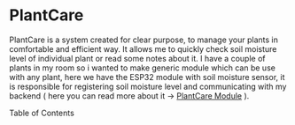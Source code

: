 # PlantCare
PlantCare is a system created for clear purpose, to manage your plants in comfortable and efficient way.
It allows me to quickly check soil moisture level of individual plant or read some notes about it.
I have a couple of plants in my room so i wanted to make generic module which can be use with any plant, here we have 
the ESP32 module with soil moisture sensor, it is responsible for registering soil moisture level and communicating with 
my backend ( here you can read more about it -> [PlantCare Module](https://github.com/ArekStasko/PlantCare_Module) ). 

Table of Contents 
